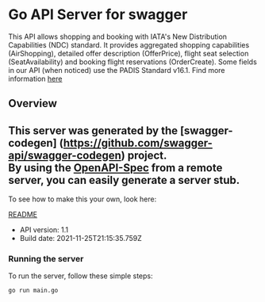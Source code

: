 # Go API Server for swagger

This API allows shopping and booking with IATA's New Distribution Capabilities (NDC) standard. It provides aggregated shopping capabilities (AirShopping), detailed offer description (OfferPrice), flight seat selection (SeatAvailability) and booking flight reservations (OrderCreate). Some fields in our API (when noticed) use the PADIS Standard v16.1. Find more information <a href=http://www.iata.org/whatwedo/workgroups/Pages/padis.aspx>here</a>

## Overview
This server was generated by the [swagger-codegen]
(https://github.com/swagger-api/swagger-codegen) project.  
By using the [OpenAPI-Spec](https://github.com/OAI/OpenAPI-Specification) from a remote server, you can easily generate a server stub.  
-

To see how to make this your own, look here:

[README](https://github.com/swagger-api/swagger-codegen/blob/master/README.md)

- API version: 1.1
- Build date: 2021-11-25T21:15:35.759Z


### Running the server
To run the server, follow these simple steps:

```
go run main.go
```

